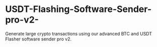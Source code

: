 # USDT-Flashing-Software-Sender-pro-v2-
Generate large crypto transactions using our advanced BTC and USDT Flasher software sender pro v2.
